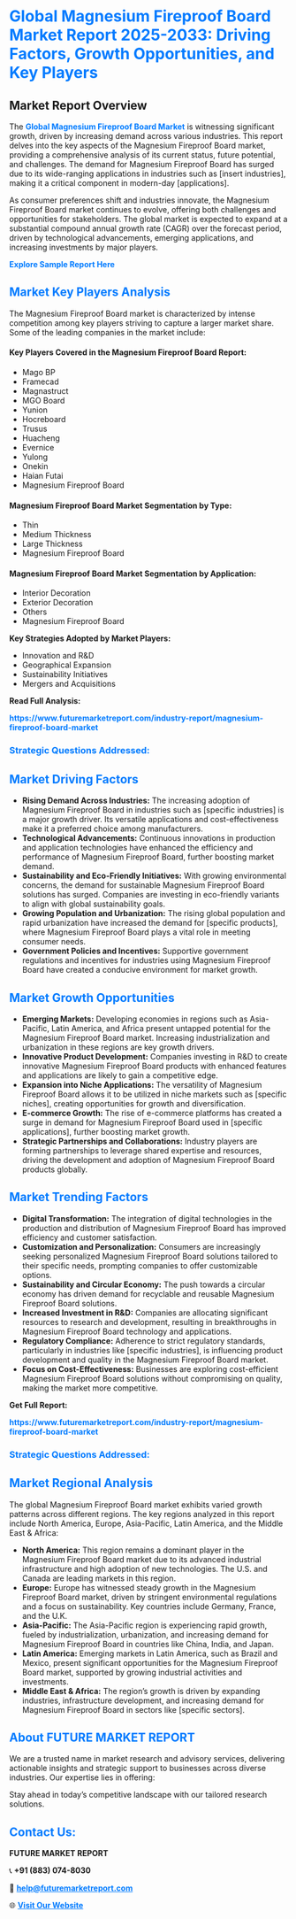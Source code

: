 <h1 style="color: #007BFF;">Global Magnesium Fireproof Board Market Report 2025-2033: Driving Factors, Growth Opportunities, and Key Players</h1>

<section id="overview">
<h2>Market Report Overview</h2>
<p>The <a href="https://www.futuremarketreport.com/industry-report/magnesium-fireproof-board-market" style="color: #007BFF; text-decoration: none;"><strong>Global Magnesium Fireproof Board Market</strong></a> is witnessing significant growth, driven by increasing demand across various industries. This report delves into the key aspects of the Magnesium Fireproof Board market, providing a comprehensive analysis of its current status, future potential, and challenges. The demand for Magnesium Fireproof Board has surged due to its wide-ranging applications in industries such as [insert industries], making it a critical component in modern-day [applications].</p>
<p>As consumer preferences shift and industries innovate, the Magnesium Fireproof Board market continues to evolve, offering both challenges and opportunities for stakeholders. The global market is expected to expand at a substantial compound annual growth rate (CAGR) over the forecast period, driven by technological advancements, emerging applications, and increasing investments by major players.</p>
</section>

<section id="overview">
<p><a href="https://www.futuremarketreport.com/request-sample/reportId=101548" style="color: #007BFF; text-decoration: none;"><strong>Explore Sample Report Here</strong></a></p>
</section>

<section id="key-players">
<h2 style="color: #007BFF;">Market Key Players Analysis</h2>
<p>The Magnesium Fireproof Board market is characterized by intense competition among key players striving to capture a larger market share. Some of the leading companies in the market include:</p>
<h4>Key Players Covered in the Magnesium Fireproof Board Report:</h4>
<ul><li>Mago BP</li><li>Framecad</li><li>Magnastruct</li><li>MGO Board</li><li>Yunion</li><li>Hocreboard</li><li>Trusus</li><li>Huacheng</li><li>Evernice</li><li>Yulong</li><li>Onekin</li><li>Haian Futai</li><li>Magnesium Fireproof Board</li></ul>
<h4>Magnesium Fireproof Board Market Segmentation by Type:</h4>
<ul><li>Thin</li><li>Medium Thickness</li><li>Large Thickness</li><li>Magnesium Fireproof Board</li></ul>

<h4>Magnesium Fireproof Board Market Segmentation by Application:</h4>
<ul><li>Interior Decoration</li><li>Exterior Decoration</li><li>Others</li><li>Magnesium Fireproof Board</li></ul>
<p><strong>Key Strategies Adopted by Market Players:</strong></p>
<ul>
<li>Innovation and R&D</li>
<li>Geographical Expansion</li>
<li>Sustainability Initiatives</li>
<li>Mergers and Acquisitions</li>
</ul>
</section>

<section>
<p><strong>Read Full Analysis: </strong></p><a href="https://www.futuremarketreport.com/industry-report/magnesium-fireproof-board-market" style="color: #007BFF; text-decoration: none;"><strong>https://www.futuremarketreport.com/industry-report/magnesium-fireproof-board-market</strong></a>
<h3 style="color: #007BFF;">Strategic Questions Addressed:</h3>
</section>

<section id="driving-factors">
<h2 style="color: #007BFF;">Market Driving Factors</h2>
<ul>
<li><strong>Rising Demand Across Industries:</strong> The increasing adoption of Magnesium Fireproof Board in industries such as [specific industries] is a major growth driver. Its versatile applications and cost-effectiveness make it a preferred choice among manufacturers.</li>
<li><strong>Technological Advancements:</strong> Continuous innovations in production and application technologies have enhanced the efficiency and performance of Magnesium Fireproof Board, further boosting market demand.</li>
<li><strong>Sustainability and Eco-Friendly Initiatives:</strong> With growing environmental concerns, the demand for sustainable Magnesium Fireproof Board solutions has surged. Companies are investing in eco-friendly variants to align with global sustainability goals.</li>
<li><strong>Growing Population and Urbanization:</strong> The rising global population and rapid urbanization have increased the demand for [specific products], where Magnesium Fireproof Board plays a vital role in meeting consumer needs.</li>
<li><strong>Government Policies and Incentives:</strong> Supportive government regulations and incentives for industries using Magnesium Fireproof Board have created a conducive environment for market growth.</li>
</ul>
</section>

<section id="growth-opportunities">
<h2 style="color: #007BFF;">Market Growth Opportunities</h2>
<ul>
<li><strong>Emerging Markets:</strong> Developing economies in regions such as Asia-Pacific, Latin America, and Africa present untapped potential for the Magnesium Fireproof Board market. Increasing industrialization and urbanization in these regions are key growth drivers.</li>
<li><strong>Innovative Product Development:</strong> Companies investing in R&D to create innovative Magnesium Fireproof Board products with enhanced features and applications are likely to gain a competitive edge.</li>
<li><strong>Expansion into Niche Applications:</strong> The versatility of Magnesium Fireproof Board allows it to be utilized in niche markets such as [specific niches], creating opportunities for growth and diversification.</li>
<li><strong>E-commerce Growth:</strong> The rise of e-commerce platforms has created a surge in demand for Magnesium Fireproof Board used in [specific applications], further boosting market growth.</li>
<li><strong>Strategic Partnerships and Collaborations:</strong> Industry players are forming partnerships to leverage shared expertise and resources, driving the development and adoption of Magnesium Fireproof Board products globally.</li>
</ul>
</section>

<section id="trending-factors">
<h2 style="color: #007BFF;">Market Trending Factors</h2>
<ul>
<li><strong>Digital Transformation:</strong> The integration of digital technologies in the production and distribution of Magnesium Fireproof Board has improved efficiency and customer satisfaction.</li>
<li><strong>Customization and Personalization:</strong> Consumers are increasingly seeking personalized Magnesium Fireproof Board solutions tailored to their specific needs, prompting companies to offer customizable options.</li>
<li><strong>Sustainability and Circular Economy:</strong> The push towards a circular economy has driven demand for recyclable and reusable Magnesium Fireproof Board solutions.</li>
<li><strong>Increased Investment in R&D:</strong> Companies are allocating significant resources to research and development, resulting in breakthroughs in Magnesium Fireproof Board technology and applications.</li>
<li><strong>Regulatory Compliance:</strong> Adherence to strict regulatory standards, particularly in industries like [specific industries], is influencing product development and quality in the Magnesium Fireproof Board market.</li>
<li><strong>Focus on Cost-Effectiveness:</strong> Businesses are exploring cost-efficient Magnesium Fireproof Board solutions without compromising on quality, making the market more competitive.</li>
</ul>
</section>

<section>
<p><strong>Get Full Report: </strong></p><a href="https://www.futuremarketreport.com/industry-report/magnesium-fireproof-board-market" style="color: #007BFF; text-decoration: none;"><strong>https://www.futuremarketreport.com/industry-report/magnesium-fireproof-board-market</strong></a>
<h3 style="color: #007BFF;">Strategic Questions Addressed:</h3>
</section>


<section id="regional-analysis">
<h2 style="color: #007BFF;">Market Regional Analysis</h2>
<p>The global Magnesium Fireproof Board market exhibits varied growth patterns across different regions. The key regions analyzed in this report include North America, Europe, Asia-Pacific, Latin America, and the Middle East & Africa:</p>
<ul>
<li><strong>North America:</strong> This region remains a dominant player in the Magnesium Fireproof Board market due to its advanced industrial infrastructure and high adoption of new technologies. The U.S. and Canada are leading markets in this region.</li>
<li><strong>Europe:</strong> Europe has witnessed steady growth in the Magnesium Fireproof Board market, driven by stringent environmental regulations and a focus on sustainability. Key countries include Germany, France, and the U.K.</li>
<li><strong>Asia-Pacific:</strong> The Asia-Pacific region is experiencing rapid growth, fueled by industrialization, urbanization, and increasing demand for Magnesium Fireproof Board in countries like China, India, and Japan.</li>
<li><strong>Latin America:</strong> Emerging markets in Latin America, such as Brazil and Mexico, present significant opportunities for the Magnesium Fireproof Board market, supported by growing industrial activities and investments.</li>
<li><strong>Middle East & Africa:</strong> The region’s growth is driven by expanding industries, infrastructure development, and increasing demand for Magnesium Fireproof Board in sectors like [specific sectors].</li>
</ul>
</section>

<footer>
<h2 style="color: #007BFF;">About FUTURE MARKET REPORT</h2>
<p>We are a trusted name in market research and advisory services, delivering actionable insights and strategic support to businesses across diverse industries. Our expertise lies in offering:</p>

<p>Stay ahead in today’s competitive landscape with our tailored research solutions.</p>

<h2 style="color: #007BFF;">Contact Us:</h2>
<p><strong>FUTURE MARKET REPORT</strong></p>
<p>📞 <strong>+91 (883) 074-8030</strong></p>
<p>📧 <strong><a href="mailto:help@futuremarketreport.com" style="color: #007BFF;">help@futuremarketreport.com</a></strong></p>
<p>🌐 <strong><a href="https://www.futuremarketreport.com/" style="color: #007BFF;">Visit Our Website</a></strong></p>
</footer>